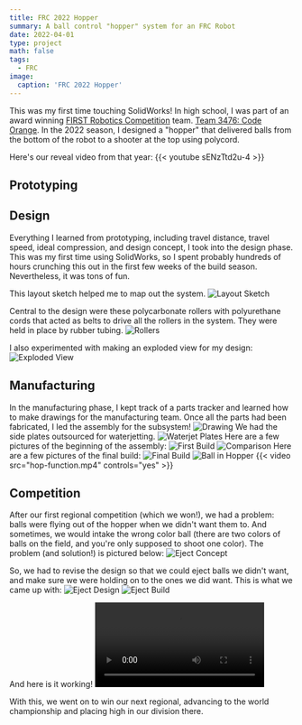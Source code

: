 ```yaml
---
title: FRC 2022 Hopper
summary: A ball control "hopper" system for an FRC Robot
date: 2022-04-01
type: project
math: false
tags:
  - FRC
image:
  caption: 'FRC 2022 Hopper'
---
```

This was my first time touching SolidWorks! In high school, I was part of an award winning [FIRST Robotics Competition](https://www.firstinspires.org/robotics/frc) team. [Team 3476: Code Orange](https://www.teamcodeorange.com/). In the 2022 season, I designed a "hopper" that delivered balls from the bottom of the robot to a shooter at the top using polycord.

Here's our reveal video from that year:
{{< youtube sENzTtd2u-4 >}}

## Prototyping

## Design
Everything I learned from prototyping, including travel distance, travel speed, ideal compression, and design concept, I took into the design phase. This was my first time using SolidWorks, so I spent probably hundreds of hours crunching this out in the first few weeks of the build season. Nevertheless, it was tons of fun.

This layout sketch helped me to map out the system.
![Layout Sketch](hopper-sketch.jpg)

Central to the design were these polycarbonate rollers with polyurethane cords that acted as belts to drive all the rollers in the system. They were held in place by rubber tubing.
![Rollers](hop-rollers.jpg)

I also experimented with making an exploded view for my design:
![Exploded View](hop-exploded.jpg)

## Manufacturing
In the manufacturing phase, I kept track of a parts tracker and learned how to make drawings for the manufacturing team. Once all the parts had been fabricated, I led the assembly for the subsystem!
![Drawing](hop-drawing.jpg)
We had the side plates outsourced for waterjetting.
![Waterjet Plates](hop-waterjet.jpg)
Here are a few pictures of the beginning of the assembly:
![First Build](hop-first-build.jpg)
![Comparison](hop-comparison.jpg)
Here are a few pictures of the final build:
![Final Build](hop-final-build.jpg)
![Ball in Hopper](hop-ball-in.jpg)
{{< video src="hop-function.mp4" controls="yes" >}}

## Competition
After our first regional competition (which we won!), we had a problem: balls were flying out of the hopper when we didn't want them to. And sometimes, we would intake the wrong color ball (there are two colors of balls on the field, and you're only supposed to shoot one color). The problem (and solution!) is pictured below:
![Eject Concept](hop-eject-concept.jpg)

So, we had to revise the design so that we could eject balls we didn't want, and make sure we were holding on to the ones we did want. This is what we came up with:
![Eject Design](hop-eject-mechanism.png)
![Eject Build](hop-eject-build.jpg)

And here is it working!
![Eject Video](hop-eject.mp4)

With this, we went on to win our next regional, advancing to the world championship and placing high in our division there.
